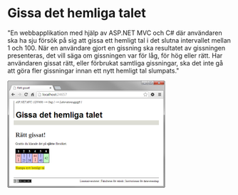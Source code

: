 # Gissa det hemliga talet #

"En webbapplikation med hjälp av ASP.NET MVC och C# där användaren ska ha sju försök på sig att gissa ett hemligt tal i det slutna intervallet mellan 1 och 100. När en användare gjort en gissning ska resultatet av gissningen presenteras, det vill säga om gissningen var för låg, för hög eller rätt. Har användaren gissat rätt, eller förbrukat samtliga gissningar, ska det inte gå att göra fler gissningar innan ett nytt hemligt tal slumpats."

![ScreenShot](README.png)

